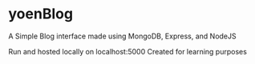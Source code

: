 # yoenBlog
A Simple Blog interface made using MongoDB, Express, and NodeJS

Run and hosted locally on localhost:5000
Created for learning purposes
